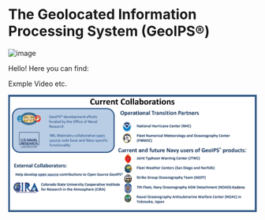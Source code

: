 # The Geolocated Information Processing System (GeoIPS®) 

<img width="2432" height="320" alt="image" src="https://github.com/user-attachments/assets/61af7103-4d16-42e9-8444-cc0780e14440" />



Hello! Here you can find:

Exmple Video etc.


![collaboraters](https://github.com/jexnni/geoips-poster/blob/main/collaboraters%20screenshot.png)
